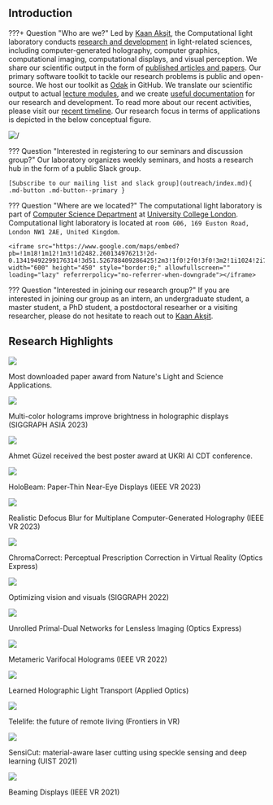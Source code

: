 ## Introduction
???+ Question "Who are we?"
    Led by [Kaan Akşit](https://kaanaksit.com), the Computational light laboratory conducts [research and development](publications/index.md) in light-related sciences, including computer-generated holography, computer graphics, computational imaging, computational displays, and visual perception.
    We share our scientific output in the form of [published articles and papers](publications/index.md).
    Our primary software toolkit to tackle our research problems is public and open-source.
    We host our toolkit as [Odak](https://kaanaksit.com/odak) in GitHub.
    We translate our scientific output to actual [lecture modules](teaching/index.md), and we create [useful documentation](documentation/index.md) for our research and development.
    To read more about our recent activities, please visit our [recent timeline](timeline/index.md).
    Our research focus in terms of applications is depicted in the below conceptual figure.
    <p class="aligncenter">
        <img src="./media/research_statement_future.png" alt=/>
    </p>

??? Question "Interested in registering to our seminars and discussion group?"
    Our laboratory organizes weekly seminars, and hosts a research hub in the form of a public Slack group.

    [Subscribe to our mailing list and slack group](outreach/index.md){ .md-button .md-button--primary }

??? Question "Where are we located?"
    The computational light laboratory is part of [Computer Science Department](https://www.ucl.ac.uk/computer-science/) at [University College London](https://www.ucl.ac.uk).
    Computational light laboratory is located at `room G06, 169 Euston Road, London NW1 2AE, United Kingdom`.
    
    <iframe src="https://www.google.com/maps/embed?pb=!1m18!1m12!1m3!1d2482.260134976213!2d-0.13419492299176314!3d51.526788409286425!2m3!1f0!2f0!3f0!3m2!1i1024!2i768!4f13.1!3m3!1m2!1s0x48761b2572def3b3%3A0x87d130881cf6bb1a!2s169%20Euston%20Rd.%2C%20London%20NW1%202AE!5e0!3m2!1sen!2suk!4v1699452471450!5m2!1sen!2suk" width="600" height="450" style="border:0;" allowfullscreen="" loading="lazy" referrerpolicy="no-referrer-when-downgrade"></iframe>

??? Question "Interested in joining our research group?"
    If you are interested in joining our group as an intern, an undergraduate student, a master student, a PhD student, a postdoctoral researher or a visiting researcher, please do not hesitate to reach out to [Kaan Akşit](mailto:k.aksit@ucl.ac.uk).

## Research Highlights
<div class="cards-list">


<div class="card">
  <div class="card_image"> <a href="timeline/#22-april-2024"><img src="media/nature.png" /></a></div>
  <div class="card_title title-colorless">
    <p>Most downloaded paper award from Nature's Light and Science Applications.</p>
</div>
</div>


<div class="card">
  <div class="card_image"> <a href="publications/multi_color"><img src="publications/media/multicolor_experimental_results_fruit_lady.png" /></a></div>
  <div class="card_title title-colorless">
    <p>Multi-color holograms improve brightness in holographic displays (SIGGRAPH ASIA 2023)</p>
</div>
</div>


<div class="card">
  <div class="card_image"> <a href="timeline/#30-october-2023"><img src="media/ahmet_guzel_poster_award.jpg" /></a></div>
  <div class="card_title title-colorless">
    <p>Ahmet Güzel received the best poster award at UKRI AI CDT conference.</p>
</div>
</div>


<div class="card">
  <div class="card_image"> <a href="publications/holobeam"><img src="publications/media/holobeam_hires.png" /></a></div>
  <div class="card_title title-white">
    <p>HoloBeam: Paper-Thin Near-Eye Displays (IEEE VR 2023)</p>
</div>
</div>


<div class="card">
  <div class="card_image"> <a href="publications/realistic_defocus_cgh"><img src="publications/media/realistic_defocus_focus_stack.gif" /></a></div>
  <div class="card_title title-colorless">
    <p>Realistic Defocus Blur for Multiplane Computer-Generated Holography (IEEE VR 2023)</p>
</div>
</div>


<div class="card">
  <div class="card_image"> <a href="ChromaCorrect/"><img src="https://user-images.githubusercontent.com/46696280/214997968-09149daf-fea5-48b2-8546-737242fbea33.png" /></a></div>
  <div class="card_title title-colorless">
    <p>ChromaCorrect: Perceptual Prescription Correction in Virtual Reality (Optics Express)</p>
</div>
</div>

<div class="card">
  <div class="card_image"> <a href="teaching/siggraph2022_optimizing_vision_and_visuals/"><img src="teaching/media/optimizing_vision_and_visuals.png" /></a></div>
  <div class="card_title title-colorless">
    <p>Optimizing vision and visuals (SIGGRAPH 2022)</p>
</div>
</div>


<div class="card">
  <div class="card_image"> <a href="https://github.com/oliland/lensless-primal-dual"><img src="publications/media/unrolled_primal_dual.png" /></a></div>
  <div class="card_title title-colorless">
    <p>Unrolled Primal-Dual Networks for Lensless Imaging (Optics Express)</p>
</div>
</div>


<div class="card">
  <div class="card_image"> <a href="https://github.com/complight/metameric_holography"><img src="publications/media/metameric.png" /></a></div>
  <div class="card_title title-colorless">
    <p>Metameric Varifocal Holograms (IEEE VR 2022)</p>
</div>
</div>


<div class="card">
  <div class="card_image"> <a href="https://github.com/complight/realistic_holography"><img src="publications/media/learned_light.gif" /></a></div>
  <div class="card_title title-colorless">
    <p>Learned Holographic Light Transport (Applied Optics)</p>
</div>
</div>


<div class="card">
  <div class="card_image"> <a href="https://kaanaksit.files.wordpress.com/2021/07/2107.02965.pdf"><img src="publications/media/telelife.png" /></a></div>
  <div class="card_title title-colorless">
    <p>Telelife: the future of remote living (Frontiers in VR)</p>
</div>
</div>


<div class="card">
  <div class="card_image"> <a href="https://hcie.csail.mit.edu/research/sensicut/sensicut.html"><img src="publications/media/sensicut.png" /></a></div>
  <div class="card_title title-colorless">
    <p>SensiCut: material-aware laser cutting using speckle sensing and deep learning (UIST 2021)</p>
</div>
</div>


<div class="card">
  <div class="card_image"> <a href="https://kaanaksit.files.wordpress.com/2021/03/vr2021_beaming_display_revision-1.pdf"><img src="publications/media/beaming_displays.png" /></a></div>
  <div class="card_title title-colorless">
    <p>Beaming Displays (IEEE VR 2021)</p>
</div>
</div>


</div>

